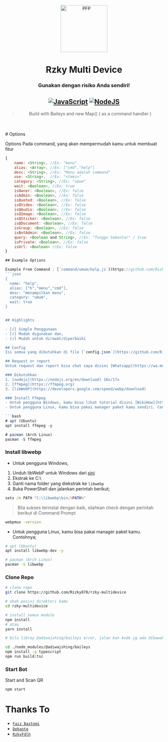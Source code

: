 <div align="center">
<img src="https://telegra.ph/file/1ad6f99162dc762ccabc2.jpg" width="150" height="150" border="0" alt="PFP">

# Rzky Multi Device
### Gunakan dengan risiko Anda sendiri!

## [![JavaScript](https://img.shields.io/badge/JavaScript-d6cc0f?style=for-the-badge&logo=javascript&logoColor=white)](https://javascript.com) [![NodeJS](https://img.shields.io/badge/Node.js-43853D?style=for-the-badge&logo=node.js&logoColor=white)](https://nodejs.org/)

> Build with Baileys and new Map() ( as a command handler ) <br />

</div><br />
<br />
# Options

Options Pada command, yang akan mempermudah kamu untuk membuat fitur<br />

```js
{
    name: <String>, //Ex: "menu"
	alias: <Array>, //Ex: ["cmd","help"]
	desc: <String>, //Ex: "Menu adalah command"
	use: <String>,  //Ex: "<teks>"
	category: <String>, //Ex: "umum"
	wait: <Boolean>, //Ex: true
	isOwner: <Boolean>, //Ex: false
	isAdmin: <Boolean>, //Ex: false
	isQuoted: <Boolean>, //Ex: false
	isQVideo: <Boolean>, //Ex: false
	isQAudio: <Boolean>, //Ex: false
	isQImage: <Boolean>, //Ex: false
	isQSticker: <Boolean>, //Ex: false
	isQDocument: <Boolean>, //Ex: false
	isGroup: <Boolean>, //Ex: false
	isBotAdmin: <Boolean>, //Ex: false
	query: <Boolean and String>, //Ex: "Tunggu Sebentar" / true
	isPrivate: <Boolean>, //Ex: false
	isUrl: <Boolean> //Ex: false
}

## Example Options

Example From Command : [`command/umum/help.js`](https://github.com/Rizky878/rzky-multidevice/blob/main/command/umum/help.js)<br />
```json
{
  name: "help",
  alias: ["h","menu","cmd"],
  desc: "menampilkan menu",
  category: "umum",
  wait: true
}


## Highlights

- [√] Simple Penggunaan
- [√] Mudah digunakan dan,
- [√] Mudah untuk dirawat/diperbaiki

## Config
Isi semua yang dibutuhkan di file [`config.json`](https://github.com/Rizky878/rzky-multidevice/blob/main/config.json)<br />

## Request or report
Untuk request dan report bisa chat saya disini [Whatsapp](https://wa.me/6282387804410)

### Dibutuhkan
1. [nodejs](https://nodejs.org/en/download) 16x/17x
2. [ffmpeg](https://ffmpeg.org)
3. [libWebP](https://developers.google.com/speed/webp/download)

### Install Ffmpeg
- Untuk pengguna Windows, kamu bisa lihat tutorial disini [WikiHow](https://www.wikihow.com/Install-Ffmpeg-on-Windows)<br />
- Untuk pengguna Linux, kamu bisa pakai manager paket kamu sendiri. Contohnya;

```bash
# apt (Ubuntu)
apt install ffmpeg -y

# pacman (Arch Linux)
pacman -S ffmpeg
```

### Install libwebp
- Untuk pengguna Windows,
1. Unduh libWebP untuk Windows dari [sini](https://developers.google.com/speed/webp/download)
2. Ekstrak ke C:\
3. Ganti nama folder yang diekstrak ke `libwebp`
4. Buka PowerShell dan jalankan perintah berikut;

```cmd
setx /m PATH "C:\libwebp\bin;%PATH%"
```
> Bila sukses terinstal dengan baik, silahkan check dengan perintah berikut di Command Prompt
```cmd
webpmux -version
```

- Untuk pengguna Linux, kamu bisa pakai manager paket kamu. Contohnya;
```bash
# apt (Ubuntu)
apt install libwebp-dev -y

# pacman (Arch Linux)
pacman -S libwebp
```

### Clone Repo
```bash
# clone repo
git clone https://github.com/Rizky878/rzky-multidevice

# ubah posisi direktori kamu
cd rzky-multidevice

# install semua module
npm install
# atau
yarn install

# bila libray @adiwajshing/baileys error, jalan kan kode yg ada dibawah ini

cd ./node_modules/@adiwajshing/baileys
npm install -g typescript
npm run build:tsc
```

### Start Bot
Start and Scan QR<br />

```bash
npm start
```

# Thanks To

* [`Faiz Bastomi`](https://github.com/FaizBastomi)
* [`Dehante`](https://github.com/Dehanjing)
* [`RzkyFdlh`](https://github.com/Rizky878/rzky-multidevice)
